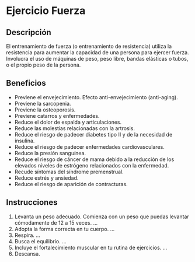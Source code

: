 # Ejercicio Fuerza

## Descripción
El entrenamiento de fuerza (o entrenamiento de resistencia) utiliza la resistencia para aumentar la capacidad de una persona para ejercer fuerza. Involucra el uso de máquinas de peso, peso libre, bandas elásticas o tubos, o el propio peso de la persona.

## Beneficios
- Previene el envejecimiento. Efecto anti-envejecimiento (anti-aging). 
- Previene la sarcopenia.
- Previene la osteoporosis. 
- Previene catarros y enfermedades.
- Reduce el dolor de espalda y articulaciones.
- Reduce las molestias relacionadas con la artrosis.
- Reduce el riesgo de padecer diabetes tipo II y de la necesidad de insulina.
- Reduce el riesgo de padecer enfermedades cardiovasculares.
- Reduce la presión sanguínea.
- Reduce el riesgo de cáncer de mama debido a la reducción de los elevados niveles de estrógeno relacionados con la enfermedad.
- Recude síntomas del síndrome premenstrual.
- Reduce estrés y ansiedad.
- Reduce el riesgo de aparición de contracturas.

## Instrucciones
1. Levanta un peso adecuado. Comienza con un peso que puedas levantar cómodamente de 12 a 15 veces. ...
2. Adopta la forma correcta en tu cuerpo. ...
3. Respira. ...
4. Busca el equilibrio. ...
5. Incluye el fortalecimiento muscular en tu rutina de ejercicios. ...
6. Descansa.

